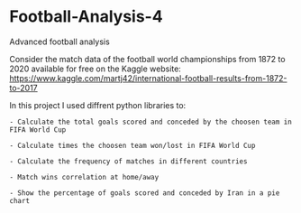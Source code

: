 # Football-Analysis-4
Advanced football analysis

Consider the match data of the football world championships from 1872 to 2020 available for free on the Kaggle website: https://www.kaggle.com/martj42/international-football-results-from-1872-to-2017

In this project I used diffrent python libraries to:

    - Calculate the total goals scored and conceded by the choosen team in FIFA World Cup
    
    - Calculate times the choosen team won/lost in FIFA World Cup
    
    - Calculate the frequency of matches in different countries
    
    - Match wins correlation at home/away
    
    - Show the percentage of goals scored and conceded by Iran in a pie chart
